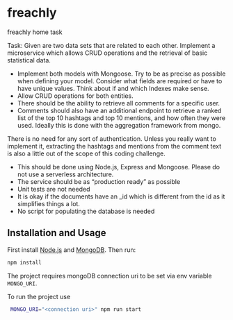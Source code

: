 # freachly
freachly home task

Task:
Given are two data sets that are related to each other. Implement a microservice which
allows CRUD operations and the retrieval of basic statistical data.
- Implement both models with Mongoose. Try to be as precise as possible when
  defining your model. Consider what fields are required or have to have unique
  values. Think about if and which Indexes make sense.
- Allow CRUD operations for both entities.
- There should be the ability to retrieve all comments for a specific user.
- Comments should also have an additional endpoint to retrieve a ranked list of the top
  10 hashtags and top 10 mentions, and how often they were used. Ideally this is done
  with the aggregation framework from mongo. 
  
There is no need for any sort of authentication. Unless you really want to implement it,
  extracting the hashtags and mentions from the comment text is also a little out of the scope
  of this coding challenge.
- This should be done using Node.js, Express and Mongoose. Please do not use a
  serverless architecture.
- The service should be as “production ready” as possible
- Unit tests are not needed
- It is okay if the documents have an _id which is different from the id as it simplifies
  things a lot.
- No script for populating the database is needed


Installation and Usage
----------------------

First install [Node.js](http://nodejs.org/) and [MongoDB](https://www.mongodb.org/downloads). Then run:

```sh
npm install
```
The project requires mongoDB connection uri to be set via env variable ```MONGO_URI```. 

To run the project use
```sh
 MONGO_URI="<connection uri>" npm run start
```
